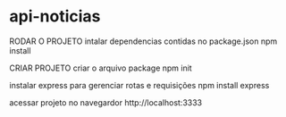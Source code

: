 # api-noticias

RODAR O PROJETO 
intalar dependencias contidas no package.json
npm install

CRIAR PROJETO
criar o arquivo package
npm init

instalar express para gerenciar rotas e requisições 
npm install express

acessar projeto no navegardor 
http://localhost:3333


